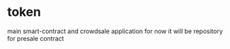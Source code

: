 # token
main smart-contract and crowdsale application
 
for now it will be repository for presale contract

